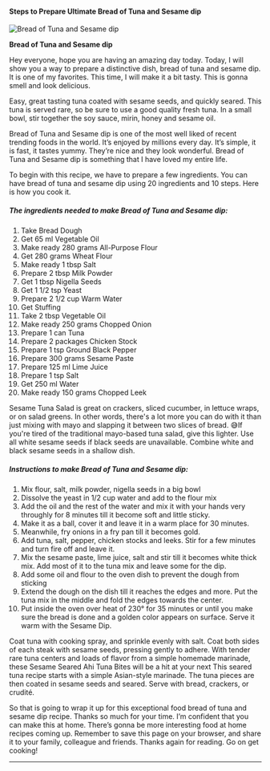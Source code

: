             

#### Steps to Prepare Ultimate Bread of Tuna and Sesame dip

![Bread of Tuna and Sesame dip](https://img-global.cpcdn.com/recipes/5361473720156160/751x532cq70/bread-of-tuna-and-sesame-dip-recipe-main-photo.jpg)

**Bread of Tuna and Sesame dip**

Hey everyone, hope you are having an amazing day today. Today, I will show you a way to prepare a distinctive dish, bread of tuna and sesame dip. It is one of my favorites. This time, I will make it a bit tasty. This is gonna smell and look delicious.

Easy, great tasting tuna coated with sesame seeds, and quickly seared. This tuna is served rare, so be sure to use a good quality fresh tuna. In a small bowl, stir together the soy sauce, mirin, honey and sesame oil.

Bread of Tuna and Sesame dip is one of the most well liked of recent trending foods in the world. It’s enjoyed by millions every day. It’s simple, it is fast, it tastes yummy. They’re nice and they look wonderful. Bread of Tuna and Sesame dip is something that I have loved my entire life.

To begin with this recipe, we have to prepare a few ingredients. You can have bread of tuna and sesame dip using 20 ingredients and 10 steps. Here is how you cook it.

##### The ingredients needed to make Bread of Tuna and Sesame dip:

1.  Take Bread Dough
2.  Get 65 ml Vegetable Oil
3.  Make ready 280 grams All-Purpose Flour
4.  Get 280 grams Wheat Flour
5.  Make ready 1 tbsp Salt
6.  Prepare 2 tbsp Milk Powder
7.  Get 1 tbsp Nigella Seeds
8.  Get 1 1/2 tsp Yeast
9.  Prepare 2 1/2 cup Warm Water
10.  Get Stuffing
11.  Take 2 tbsp Vegetable Oil
12.  Make ready 250 grams Chopped Onion
13.  Prepare 1 can Tuna
14.  Prepare 2 packages Chicken Stock
15.  Prepare 1 tsp Ground Black Pepper
16.  Prepare 300 grams Sesame Paste
17.  Prepare 125 ml Lime Juice
18.  Prepare 1 tsp Salt
19.  Get 250 ml Water
20.  Make ready 150 grams Chopped Leek

Sesame Tuna Salad is great on crackers, sliced cucumber, in lettuce wraps, or on salad greens. In other words, there's a lot more you can do with it than just mixing with mayo and slapping it between two slices of bread. 😅If you're tired of the traditional mayo-based tuna salad, give this lighter. Use all white sesame seeds if black seeds are unavailable. Combine white and black sesame seeds in a shallow dish.

##### Instructions to make Bread of Tuna and Sesame dip:

1.  Mix flour, salt, milk powder, nigella seeds in a big bowl
2.  Dissolve the yeast in 1/2 cup water and add to the flour mix
3.  Add the oil and the rest of the water and mix it with your hands very throughly for 8 minutes till it become soft and little sticky.
4.  Make it as a ball, cover it and leave it in a warm place for 30 minutes.
5.  Meanwhile, fry onions in a fry pan till it becomes gold.
6.  Add tuna, salt, pepper, chicken stocks and leeks. Stir for a few minutes and turn fire off and leave it.
7.  Mix the sesame paste, lime juice, salt and stir till it becomes white thick mix. Add most of it to the tuna mix and leave some for the dip.
8.  Add some oil and flour to the oven dish to prevent the dough from sticking
9.  Extend the dough on the dish till it reaches the edges and more. Put the tuna mix in the middle and fold the edges towards the center.
10.  Put inside the oven over heat of 230° for 35 minutes or until you make sure the bread is done and a golden color appears on surface. Serve it warm with the Sesame Dip.

Coat tuna with cooking spray, and sprinkle evenly with salt. Coat both sides of each steak with sesame seeds, pressing gently to adhere. With tender rare tuna centers and loads of flavor from a simple homemade marinade, these Sesame Seared Ahi Tuna Bites will be a hit at your next This seared tuna recipe starts with a simple Asian-style marinade. The tuna pieces are then coated in sesame seeds and seared. Serve with bread, crackers, or crudité.

So that is going to wrap it up for this exceptional food bread of tuna and sesame dip recipe. Thanks so much for your time. I’m confident that you can make this at home. There’s gonna be more interesting food at home recipes coming up. Remember to save this page on your browser, and share it to your family, colleague and friends. Thanks again for reading. Go on get cooking!

* * *